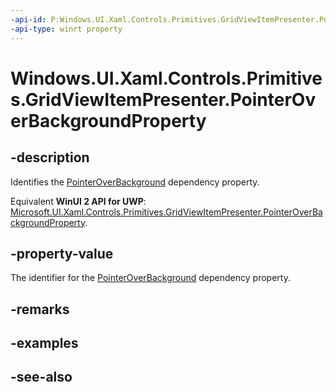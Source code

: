 ```yaml
---
-api-id: P:Windows.UI.Xaml.Controls.Primitives.GridViewItemPresenter.PointerOverBackgroundProperty
-api-type: winrt property
---
```


<!-- Property syntax
public Windows.UI.Xaml.DependencyProperty PointerOverBackgroundProperty { get; }
-->

# Windows.UI.Xaml.Controls.Primitives.GridViewItemPresenter.PointerOverBackgroundProperty

## -description
Identifies the [PointerOverBackground](gridviewitempresenter_pointeroverbackground.md) dependency property.

Equivalent **WinUI 2 API for UWP**: [Microsoft.UI.Xaml.Controls.Primitives.GridViewItemPresenter.PointerOverBackgroundProperty](/windows/winui/api/microsoft.ui.xaml.controls.primitives.gridviewitempresenter.pointeroverbackgroundproperty).

## -property-value
The identifier for the [PointerOverBackground](gridviewitempresenter_pointeroverbackground.md) dependency property.

## -remarks

## -examples

## -see-also
